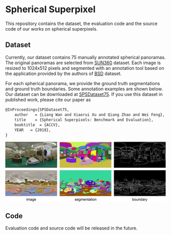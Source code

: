 # Spherical Superpixel
This repository contains the dataset, the evaluation code and the source code of our works on spherical superpixels.

## Dataset
Currently, our dataset contains 75 manually annotated spherical panoramas. The original panoramas are selected from [SUN360](https://vision.princeton.edu/projects/2012/SUN360/data/) dataset. Each image is resized to 1024x512 pixels and segmented with an annotation tool based on the application provided by the authors of [BSD](https://www2.eecs.berkeley.edu/Research/Projects/CS/vision/bsds/) dataset.

For each spherical panorama, we provide the ground truth segmentations and ground truth boundaries. Some annotation examples are shown below. Our dataset can be downloaded at [SPSDataset75](http://scs.tju.edu.cn/~lwan/data/spsdataset/spsdataset75.rar). If you use this dataset in published work, please cite our paper as
```
@InProceedings{SPSDataset75,
    author   = {Liang Wan and Xiaorui Xu and Qiang Zhao and Wei Feng},
    title    = {Spherical Superpixels: Benchmark and Evaluation},
    booktitle  = {ACCV},
    YEAR   = {2018},
}
```

![image](./Figs/dataset.png)

## Code
Evaluation code and source code will be released in the future.